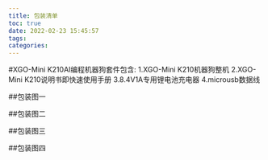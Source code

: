 ```yaml
---
title: 包装清单
toc: true
date: 2022-02-23 15:45:57
tags:
categories: 
---
```

#XGO-Mini K210AI编程机器狗套件包含:
1.XGO-Mini K210机器狗整机
2.XGO-Mini K210说明书即快速使用手册
3.8.4V1A专用锂电池充电器
4.microusb数据线

##包装图一

##包装图二

##包装图三

##包装图四

